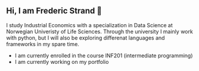 ## Hi, I am Frederic Strand 👋

I study Industrial Economics with a specialization in Data Science at Norwegian Univeristy of Life Sciences. Through the university I mainly work with python, but I will also be exploring differenat languages and frameworks in my spare time.

- I am currently enrolled in the course INF201 (intermediate programming)
- I am currently working on my portfolio
